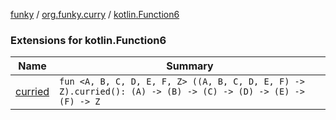 [funky](../../index.md) / [org.funky.curry](../index.md) / [kotlin.Function6](.)

### Extensions for kotlin.Function6

| Name | Summary |
|---|---|
| [curried](curried.md) | `fun <A, B, C, D, E, F, Z> ((A, B, C, D, E, F) -> Z).curried(): (A) -> (B) -> (C) -> (D) -> (E) -> (F) -> Z` |

